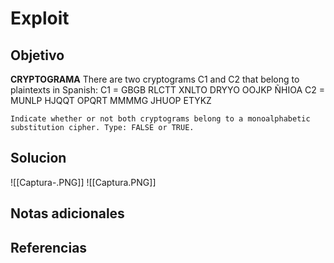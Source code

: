 # Exploit
## Objetivo
**CRYPTOGRAMA** There are two cryptograms C1 and C2 that belong to plaintexts in Spanish: C1 = GBGB RLCTT XNLTO DRYYO OOJKP ÑHIOA C2 = MUNLP HJQQT OPQRT MMMMG JHUOP ETYKZ

```
Indicate whether or not both cryptograms belong to a monoalphabetic substitution cipher. Type: FALSE or TRUE.
```

## Solucion
![[Captura-.PNG]]
![[Captura.PNG]]

## Notas adicionales
## Referencias 

